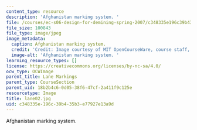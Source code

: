 ```yaml
---
content_type: resource
description: 'Afghanistan marking system. '
file: /courses/ec-s06-design-for-demining-spring-2007/c348335e196c39b435b3e77927e13a9d_lane02.jpg
file_size: 100843
file_type: image/jpeg
image_metadata:
  caption: Afghanistan marking system.
  credit: 'Credit: Image courtesy of MIT OpenCourseWare, course staff, and students.'
  image-alt: 'Afghanistan marking system. '
learning_resource_types: []
license: https://creativecommons.org/licenses/by-nc-sa/4.0/
ocw_type: OCWImage
parent_title: Lane Markings
parent_type: CourseSection
parent_uid: 18b2b4c6-0d05-38f6-47cf-2a411f9c125e
resourcetype: Image
title: lane02.jpg
uid: c348335e-196c-39b4-35b3-e77927e13a9d
---
```

Afghanistan marking system. 